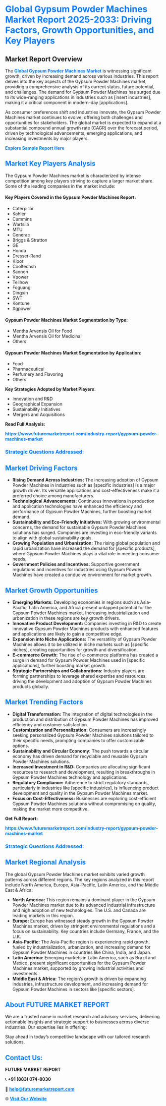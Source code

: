 <h1 style="color: #007BFF;">Global Gypsum Powder Machines Market Report 2025-2033: Driving Factors, Growth Opportunities, and Key Players</h1>

<section id="overview">
<h2>Market Report Overview</h2>
<p>The <a href="https://www.futuremarketreport.com/industry-report/gypsum-powder-machines-market" style="color: #007BFF; text-decoration: none;"><strong>Global Gypsum Powder Machines Market</strong></a> is witnessing significant growth, driven by increasing demand across various industries. This report delves into the key aspects of the Gypsum Powder Machines market, providing a comprehensive analysis of its current status, future potential, and challenges. The demand for Gypsum Powder Machines has surged due to its wide-ranging applications in industries such as [insert industries], making it a critical component in modern-day [applications].</p>
<p>As consumer preferences shift and industries innovate, the Gypsum Powder Machines market continues to evolve, offering both challenges and opportunities for stakeholders. The global market is expected to expand at a substantial compound annual growth rate (CAGR) over the forecast period, driven by technological advancements, emerging applications, and increasing investments by major players.</p>
</section>

<section id="overview">
<p><a href="https://www.futuremarketreport.com/request-sample/reportId=37452" style="color: #007BFF; text-decoration: none;"><strong>Explore Sample Report Here</strong></a></p>
</section>

<section id="key-players">
<h2 style="color: #007BFF;">Market Key Players Analysis</h2>
<p>The Gypsum Powder Machines market is characterized by intense competition among key players striving to capture a larger market share. Some of the leading companies in the market include:</p>
<h4>Key Players Covered in the Gypsum Powder Machines Report:</h4>
<ul><li>Caterpillar</li><li>Kohler</li><li>Cummins</li><li>Wartsila</li><li>MTU</li><li>Generac</li><li>Briggs &amp; Stratton</li><li>GE</li><li>Honda</li><li>Dresser-Rand</li><li>Kipor</li><li>Cooltechsh</li><li>Saonon</li><li>Vpower</li><li>Tellhow</li><li>Foguang</li><li>Dingxin</li><li>SWT</li><li>Kontune</li><li>Xgpower</li></ul>
<h4>Gypsum Powder Machines Market Segmentation by Type:</h4>
<ul><li>Mentha Arvensis Oil for Food</li><li>Mentha Arvensis Oil for Medicinal</li><li>Others</li></ul>

<h4>Gypsum Powder Machines Market Segmentation by Application:</h4>
<ul><li>Food</li><li>Pharmaceutical</li><li>Perfumery and Flavoring</li><li>Others</li></ul>
<p><strong>Key Strategies Adopted by Market Players:</strong></p>
<ul>
<li>Innovation and R&D</li>
<li>Geographical Expansion</li>
<li>Sustainability Initiatives</li>
<li>Mergers and Acquisitions</li>
</ul>
</section>

<section>
<p><strong>Read Full Analysis: </strong></p><a href="https://www.futuremarketreport.com/industry-report/gypsum-powder-machines-market" style="color: #007BFF; text-decoration: none;"><strong>https://www.futuremarketreport.com/industry-report/gypsum-powder-machines-market</strong></a>
<h3 style="color: #007BFF;">Strategic Questions Addressed:</h3>
</section>

<section id="driving-factors">
<h2 style="color: #007BFF;">Market Driving Factors</h2>
<ul>
<li><strong>Rising Demand Across Industries:</strong> The increasing adoption of Gypsum Powder Machines in industries such as [specific industries] is a major growth driver. Its versatile applications and cost-effectiveness make it a preferred choice among manufacturers.</li>
<li><strong>Technological Advancements:</strong> Continuous innovations in production and application technologies have enhanced the efficiency and performance of Gypsum Powder Machines, further boosting market demand.</li>
<li><strong>Sustainability and Eco-Friendly Initiatives:</strong> With growing environmental concerns, the demand for sustainable Gypsum Powder Machines solutions has surged. Companies are investing in eco-friendly variants to align with global sustainability goals.</li>
<li><strong>Growing Population and Urbanization:</strong> The rising global population and rapid urbanization have increased the demand for [specific products], where Gypsum Powder Machines plays a vital role in meeting consumer needs.</li>
<li><strong>Government Policies and Incentives:</strong> Supportive government regulations and incentives for industries using Gypsum Powder Machines have created a conducive environment for market growth.</li>
</ul>
</section>

<section id="growth-opportunities">
<h2 style="color: #007BFF;">Market Growth Opportunities</h2>
<ul>
<li><strong>Emerging Markets:</strong> Developing economies in regions such as Asia-Pacific, Latin America, and Africa present untapped potential for the Gypsum Powder Machines market. Increasing industrialization and urbanization in these regions are key growth drivers.</li>
<li><strong>Innovative Product Development:</strong> Companies investing in R&D to create innovative Gypsum Powder Machines products with enhanced features and applications are likely to gain a competitive edge.</li>
<li><strong>Expansion into Niche Applications:</strong> The versatility of Gypsum Powder Machines allows it to be utilized in niche markets such as [specific niches], creating opportunities for growth and diversification.</li>
<li><strong>E-commerce Growth:</strong> The rise of e-commerce platforms has created a surge in demand for Gypsum Powder Machines used in [specific applications], further boosting market growth.</li>
<li><strong>Strategic Partnerships and Collaborations:</strong> Industry players are forming partnerships to leverage shared expertise and resources, driving the development and adoption of Gypsum Powder Machines products globally.</li>
</ul>
</section>

<section id="trending-factors">
<h2 style="color: #007BFF;">Market Trending Factors</h2>
<ul>
<li><strong>Digital Transformation:</strong> The integration of digital technologies in the production and distribution of Gypsum Powder Machines has improved efficiency and customer satisfaction.</li>
<li><strong>Customization and Personalization:</strong> Consumers are increasingly seeking personalized Gypsum Powder Machines solutions tailored to their specific needs, prompting companies to offer customizable options.</li>
<li><strong>Sustainability and Circular Economy:</strong> The push towards a circular economy has driven demand for recyclable and reusable Gypsum Powder Machines solutions.</li>
<li><strong>Increased Investment in R&D:</strong> Companies are allocating significant resources to research and development, resulting in breakthroughs in Gypsum Powder Machines technology and applications.</li>
<li><strong>Regulatory Compliance:</strong> Adherence to strict regulatory standards, particularly in industries like [specific industries], is influencing product development and quality in the Gypsum Powder Machines market.</li>
<li><strong>Focus on Cost-Effectiveness:</strong> Businesses are exploring cost-efficient Gypsum Powder Machines solutions without compromising on quality, making the market more competitive.</li>
</ul>
</section>

<section>
<p><strong>Get Full Report: </strong></p><a href="https://www.futuremarketreport.com/industry-report/gypsum-powder-machines-market" style="color: #007BFF; text-decoration: none;"><strong>https://www.futuremarketreport.com/industry-report/gypsum-powder-machines-market</strong></a>
<h3 style="color: #007BFF;">Strategic Questions Addressed:</h3>
</section>


<section id="regional-analysis">
<h2 style="color: #007BFF;">Market Regional Analysis</h2>
<p>The global Gypsum Powder Machines market exhibits varied growth patterns across different regions. The key regions analyzed in this report include North America, Europe, Asia-Pacific, Latin America, and the Middle East & Africa:</p>
<ul>
<li><strong>North America:</strong> This region remains a dominant player in the Gypsum Powder Machines market due to its advanced industrial infrastructure and high adoption of new technologies. The U.S. and Canada are leading markets in this region.</li>
<li><strong>Europe:</strong> Europe has witnessed steady growth in the Gypsum Powder Machines market, driven by stringent environmental regulations and a focus on sustainability. Key countries include Germany, France, and the U.K.</li>
<li><strong>Asia-Pacific:</strong> The Asia-Pacific region is experiencing rapid growth, fueled by industrialization, urbanization, and increasing demand for Gypsum Powder Machines in countries like China, India, and Japan.</li>
<li><strong>Latin America:</strong> Emerging markets in Latin America, such as Brazil and Mexico, present significant opportunities for the Gypsum Powder Machines market, supported by growing industrial activities and investments.</li>
<li><strong>Middle East & Africa:</strong> The region’s growth is driven by expanding industries, infrastructure development, and increasing demand for Gypsum Powder Machines in sectors like [specific sectors].</li>
</ul>
</section>

<footer>
<h2 style="color: #007BFF;">About FUTURE MARKET REPORT</h2>
<p>We are a trusted name in market research and advisory services, delivering actionable insights and strategic support to businesses across diverse industries. Our expertise lies in offering:</p>

<p>Stay ahead in today’s competitive landscape with our tailored research solutions.</p>

<h2 style="color: #007BFF;">Contact Us:</h2>
<p><strong>FUTURE MARKET REPORT</strong></p>
<p>📞 <strong>+91 (883) 074-8030</strong></p>
<p>📧 <strong><a href="mailto:help@futuremarketreport.com" style="color: #007BFF;">help@futuremarketreport.com</a></strong></p>
<p>🌐 <strong><a href="https://www.futuremarketreport.com/" style="color: #007BFF;">Visit Our Website</a></strong></p>
</footer>